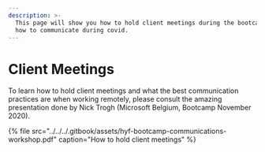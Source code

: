 ```yaml
---
description: >-
  This page will show you how to hold client meetings during the bootcamp and
  how to communicate during covid.
---
```


# Client Meetings

To learn how to hold client meetings and what the best communication practices are when working remotely, please consult the amazing presentation done by Nick Trogh \(Microsoft Belgium, Bootcamp November 2020\).

{% file src="../../../.gitbook/assets/hyf-bootcamp-communications-workshop.pdf" caption="How to hold client meetings" %}

